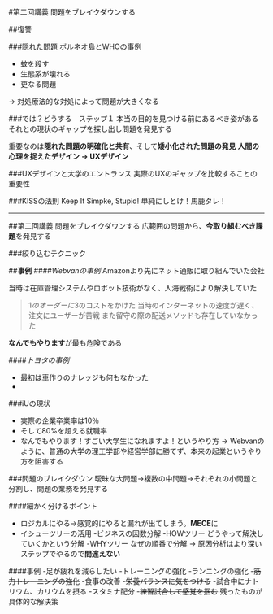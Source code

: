 #第二回講義 問題をブレイクダウンする

##復讐

###隠れた問題
ボルネオ島とWHOの事例

- 蚊を殺す
- 生態系が壊れる
- 更なる問題

-> 対処療法的な対処によって問題が大きくなる

###では？どうする　ステップ１
本当の目的を見つける前にあるべき姿がある
それとの現状のギャップを探し出し問題を発見する

重要なのは**隠れた問題の明確化と共有**、そして**矮小化された問題の発見**
**人間の心理を捉えたデザイン → UXデザイン**

###UXデザインと大学のエントランス
実際のUXのギャップを比較することの重要性

###KISSの法則
Keep It Simpke, Stupid!
単純にしとけ！馬鹿タレ！

***

##第二回講義 問題をブレイクダウンする
広範囲の問題から、**今取り組むべき課題**を発見する

###絞り込むテクニック

##**事例**
####*Webvanの事例*
Amazonより先にネット通販に取り組んでいた会社

当時は在庫管理システムやロボット技術がなく、人海戦術により解決していた
> 1$のオーダーに3$のコストをかけた
> 当時のインターネットの速度が遅く、注文にユーザーが苦戦
> また留守の際の配送メソッドも存在していなかった

**なんでもやります**が最も危険である

####*トヨタの事例*
- 最初は車作りのナレッジも何もなかった
- 

###iUの現状
- 実際の企業卒業率は10％
- そして80%を超える就職率
- なんでもやります！すごい大学生になれますよ！というやり方
-> Webvanのように、普通の大学の理工学部や経営学部に勝てず、本来の起業というやり方を阻害する

###問題のブレイクダウン
曖昧な大問題->複数の中問題->それぞれの小問題と分割し、問題の業務を発見する


####細かく分けるポイント
- ロジカルにやる->感覚的にやると漏れが出てしまう。**MECE**に
- イシューツリーの活用
    -ビジネスの因数分解
    -HOWツリー どうやって解決していくかという分解
    -WHYツリー なぜの順番で分解 -> 原因分析はより深いステップでやるので**間違えない**

####事例
-足が疲れを減らしたい
    -トレーニングの強化
        -ランニングの強化
        -~~筋力トレーニングの強化~~
    -食事の改善
        -~~栄養バランスに気をつける~~
        -試合中にナトリウム、カリウムを摂る
    -スタミナ配分
        -~~練習試合して感覚を掴む~~
残ったものが具体的な解決策


